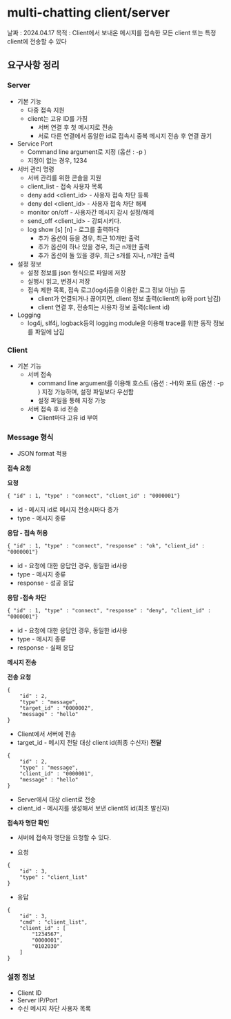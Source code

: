 #  multi-chatting client/server
날짜 : 2024.04.17
목적 : Client에서 보내온 메시지를 접속한 모든 client 또는 특정 client에 전송할 수 있다

## 요구사항 정리
### Server

* 기본 기능
  * 다중 접속 지원
  * client는 고유 ID를 가짐
    * 서버 연결 후 첫 메시지로 전송
    * 서로 다른 연결에서 동일한 id로 접속시 중복 메시지 전송 후 연결 끊기
* Service Port
  * Command line argument로 지정 (옵션 : -p <port>)
  * 지정이 없는 경우, 1234
* 서버 관리 명령
  * 서버 관리를 위한 콘솔을 지원
  * client_list - 접속 사용자 목록
  * deny add <client_id> - 사용자 접속 차단 등록
  * deny del <client_id> - 사용자 접속 차단 해제
  * monitor on/off - 사용자간 메시지 감시 설정/해제
  * send_off <client_id> - 강퇴시키다.
  * log show [s] [n] - 로그를 출력하다
    * 추가 옵션이 등을 경우, 최근 10개만 출력
    * 추가 옵션이 하나 있을 경우, 최근 n개만 출력
    * 추가 옵션이 둘 있을 경우, 최근 s개를 지나, n개만 출력
* 설정 정보
  * 설정 정보를 json 형식으로 파일에 저장
  * 실행시 읽고, 변경시 저장
  * 접속 제한 목록, 접속 로그(log4j등을 이용한 로그 정보 아님) 등
    * client가 연결되거나 끊어지면, client 정보 출력(client의 ip와 port 남김)
    * client 연결 후, 전송되는 사용자 정보 출력(client id)
* Logging
  * log4j, slf4j, logback등의 logging module을 이용해 trace를 위한 동작 정보를 파일에 남김

### Client

* 기본 기능
  * 서버 접속
    * command line argument를 이용해 호스트 (옵션 : -H)와 포트 (옵션 : -p <port>) 지정 가능하며, 설정 파일보다 우선함
    * 설정 파일을 통해 지정 가능
  * 서버 접속 후 id 전송
    * Client마다 고유 id 부여

### Message 형식

* JSON format 적용

**접속 요청**

**요청**
```
{ "id" : 1, "type" : "connect", "client_id" : "0000001"}
```
  * id - 메시지 id로 메시지 전송시마다 증가
  * type -  메시지 종류

**응답 - 접속 허용**
```
{ "id" : 1, "type" : "connect", "response" : "ok", "client_id" : "0000001"}
```
  * id - 요청에 대한 응답인 경우, 동일한 id사용
  * type -  메시지 종류
  * response - 성공 응답

**응답 -접속 차단**
```
{ "id" : 1, "type" : "connect", "response" : "deny", "client_id" : "0000001"}
```
  * id - 요청에 대한 응답인 경우, 동일한 id사용
  * type -  메시지 종류
  * response - 실패 응답

**메시지 전송**

**전송 요청**
```
{
    "id" : 2,
    "type" : "message",
    "target_id" : "0000002",
    "message" : "hello"
}
```
* Client에서 서버에 전송
* target_id - 메시지 전달 대상 client id(최종 수신자)
**전달**
```
{
    "id" : 2,
    "type" : "message",
    "client_id" : "0000001",
    "message" : "hello"
}
```
* Server에서 대상 client로 전송
* client_id - 메시지를 생성해서 보낸  client의 id(최초 발신자)

**접속자 명단 확인**

* 서버에 접속자 명단을 요청할 수 있다.

* 요청
```
{
    "id" : 3,
    "type" : "client_list"
}
```
* 응답
```
{
    "id" : 3,
    "cmd" : "client_list",
    "client_id" : [
        "1234567",
        "0000001",
        "0102030"
    ]
}
```

### 설정 정보

* Client ID
* Server IP/Port
* 수신 메시지 차단 사용자 목록

